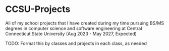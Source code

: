 # CCSU-Projects
All of my school projects that I have created during my time pursuing BS/MS degrees in computer science and software engineering at Central Connecticut State University (Aug 2023 - May 2027, Expected)

TODO: Format this by classes and projects in each class, as needed
